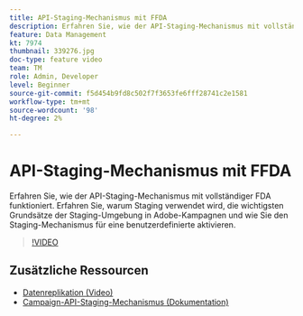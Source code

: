 ```yaml
---
title: API-Staging-Mechanismus mit FFDA
description: Erfahren Sie, wie der API-Staging-Mechanismus mit vollständiger FDA funktioniert. Erfahren Sie, warum Staging verwendet wird, die wichtigsten Grundsätze der Staging-Umgebung in Adobe-Kampagnen und wie Sie den Staging-Mechanismus für eine benutzerdefinierte  aktivieren.
feature: Data Management
kt: 7974
thumbnail: 339276.jpg
doc-type: feature video
team: TM
role: Admin, Developer
level: Beginner
source-git-commit: f5d454b9fd8c502f7f3653fe6fff28741c2e1581
workflow-type: tm+mt
source-wordcount: '98'
ht-degree: 2%

---
```


# API-Staging-Mechanismus mit FFDA

Erfahren Sie, wie der API-Staging-Mechanismus mit vollständiger FDA funktioniert. Erfahren Sie, warum Staging verwendet wird, die wichtigsten Grundsätze der Staging-Umgebung in Adobe-Kampagnen und wie Sie den Staging-Mechanismus für eine benutzerdefinierte  aktivieren.

>[!VIDEO](https://video.tv.adobe.com/v/339276?quality=12)

## Zusätzliche Ressourcen

* [Datenreplikation (Video)](/help/data-management/data-replication.md)
* [Campaign-API-Staging-Mechanismus (Dokumentation)](https://experienceleague.adobe.com/docs/campaign/campaign-v8/architecture/api/staging.html?lang=en)

